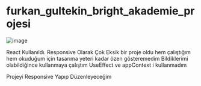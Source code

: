 # furkan_gultekin_bright_akademie_projesi
 
![image](https://github.com/FurkanG99/furkan_gultekin_bright_akademie_projesi/assets/110032519/f2eb24f3-16f6-4a56-ac5b-0f3757658b7f)

React Kullanıldı. Responsive Olarak Çok Eksik bir proje oldu hem çalıştığım hem okuduğum için tasarıma yeteri kadar özen gösteremedim 
Bildiklerimi olabildiğince kullanmaya çalıştım
UseEffect ve appContext i kullanmadım 

Projeyi Responsive Yapıp Düzenleyeceğim
